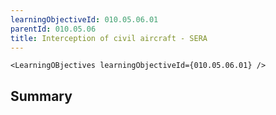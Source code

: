 ```yaml
---
learningObjectiveId: 010.05.06.01
parentId: 010.05.06
title: Interception of civil aircraft - SERA
---
```


```tsx eval
<LearningOBjectives learningObjectiveId={010.05.06.01} />
```

## Summary
